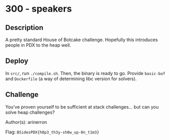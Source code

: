 # 300 - speakers

## Description

A pretty standard House of Botcake challenge. Hopefully this introduces people in PDX to the heap well.

## Deploy

In `src/`, run `./compile.sh`. Then, the binary is ready to go. Provide `basic-bof` and `Dockerfile` (a way of determining libc version for solvers).

## Challenge

You've proven yourself to be sufficient at stack challenges... but can you solve heap challenges?

Author(s): arinerron

Flag: `BSidesPDX{h0p3_th3y-sh0w_up-0n_t1m3}`

